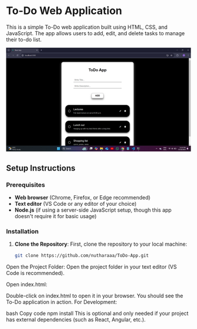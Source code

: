 # To-Do Web Application

This is a simple To-Do web application built using HTML, CSS, and JavaScript. The app allows users to add, edit, and delete tasks to manage their to-do list.

![Screenshot](https://raw.githubusercontent.com/nutharaaa/ToDo-App/3d8b5a06c7ef943303f00607899b318ebc2b23c0/Screenshot%20(75).png)

## Setup Instructions

### Prerequisites

- **Web browser** (Chrome, Firefox, or Edge recommended)
- **Text editor** (VS Code or any editor of your choice)
- **Node.js** (if using a server-side JavaScript setup, though this app doesn't require it for basic usage)

### Installation

1. **Clone the Repository**:
   First, clone the repository to your local machine:
   ```bash
   git clone https://github.com/nutharaaa/ToDo-App.git
Open the Project Folder: Open the project folder in your text editor (VS Code is recommended).

Open index.html:

Double-click on index.html to open it in your browser.
You should see the To-Do application in action.
For Development:

bash
Copy code
npm install
This is optional and only needed if your project has external dependencies (such as React, Angular, etc.). 
